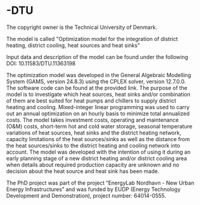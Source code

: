 # -DTU
The copyright owner is the Technical University of Denmark.

The model is called "Optimization model for the integration of district heating, district cooling, heat sources and heat sinks"

Input data and description of the model can be found under the following DOI: 10.11583/DTU.11363198

The optimization model was developed in the General Algebraic Modelling System (GAMS, version 24.8.3) using the CPLEX solver, version 12.7.0.0. The software code can be found at the provided link. 
The purpose of the model is to investigate which heat sources, heat sinks and/or combination of them are best suited for heat pumps and chillers to supply district heating and cooling. Mixed-integer linear programming was used to carry out an annual optimization on an hourly basis to minimize total annualized costs.
The model takes investment costs, operating and maintenance (O&M) costs, short-term hot and cold water storage, seasonal temperature variations of heat sources, heat sinks and the district heating network, capacity limitations of the heat sources/sinks as well as the distance from the heat sources/sinks to the district heating and cooling network into account.
The model was developed with the intention of using it during an early planning stage of a new district heating and/or district cooling area when details about required production capacity are unknown and no decision about the heat source and heat sink has been made.

The PhD project was part of the project “EnergyLab Nordhavn - New Urban Energy Infrastructures” and was funded by EUDP (Energy Technology Development and Demonstration), project number: 64014-0555.
